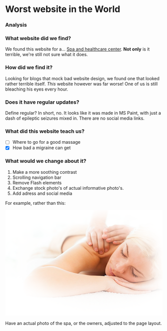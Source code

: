

# Worst website in the World

### Analysis

### What website did we find?
We found this website for a... [Spa and healthcare center](http://www.serene-naturist.com/Naturist.html). **Not only** is it terrible, we're still not sure what it does.

### How did we find it?
Looking for blogs that mock bad website design, we found one that looked rather terrible itself. *This* website however was far worse! One of us is still bleaching his eyes every hour.

### Does it have regular updates?
Define regular? In short, no. It looks like it was made in MS Paint, with just a dash of epileptic seizures mixed in. There are no social media links. 

### What did this website teach us?

- [ ] Where to go for a good massage
- [x] How bad a migraine can get

### What would we change about it?

1. Make a more soothing contrast
2. Scrolling navigation bar
3. Remove Flash elements
4. Exchange stock photo's of actual informative photo's.
5. Add adress and social media

For example, rather than this:


![stock photo](./massage.png)


Have an actual photo of the spa, or the owners, adjusted to the page layout.
